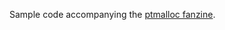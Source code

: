 Sample code accompanying the [ptmalloc fanzine][1].

[1]: http://tukan.farm/2016/07/26/ptmalloc-fanzine/
